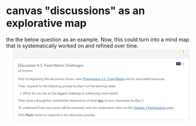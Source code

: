 # canvas "discussions" as an explorative map 

the the below question as an example. Now, this could turn into a mind map that is systematically worked on and refined over time. 
![](../media/cleanshot_2023-11-17-at-09-37-22@2x.png)